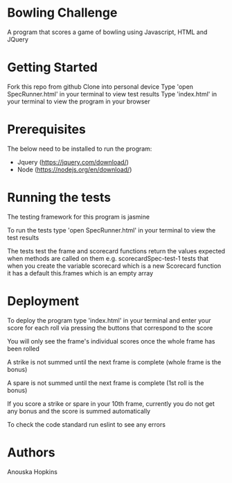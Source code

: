 # Bowling Challenge
A program that scores a game of bowling using Javascript, HTML and JQuery

# Getting Started
Fork this repo from github
Clone into personal device
Type 'open SpecRunner.html' in your terminal to view test results
Type 'index.html' in your terminal to view the program in your browser

# Prerequisites
The below need to be installed to run the program:

- Jquery (https://jquery.com/download/)
- Node (https://nodejs.org/en/download/)

# Running the tests
The testing framework for this program is jasmine

To run the tests type 'open SpecRunner.html' in your terminal to view the test results

The tests test the frame and scorecard functions return the values expected when methods are called on them
e.g. scorecardSpec-test-1 tests that when you create the variable scorecard which is a new Scorecard function it has a default this.frames which is an empty array

# Deployment
To deploy the program type 'index.html' in your terminal and enter your score for each roll via pressing the buttons that correspond to the score

You will only see the frame's individual scores once the whole frame has been rolled

A strike is not summed until the next frame is complete (whole frame is the bonus)

A spare is not summed until the next frame is complete (1st roll is the bonus)

If you score a strike or spare in your 10th frame, currently you do not get any bonus and the score is summed automatically

To check the code standard run eslint <filename> to see any errors

# Authors
Anouska Hopkins
